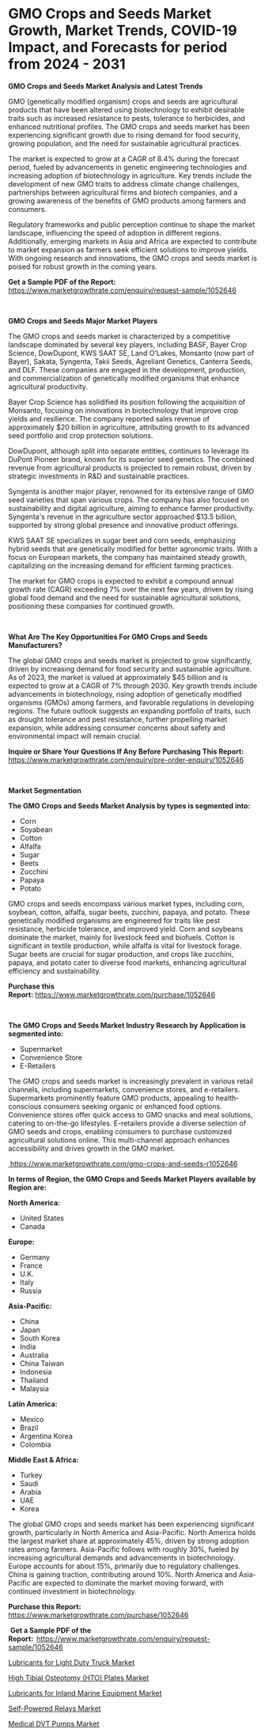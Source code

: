 <p><h1>GMO Crops and Seeds Market Growth, Market Trends, COVID-19 Impact, and Forecasts for period from 2024 - 2031</h1></p><p><strong>GMO Crops and Seeds Market Analysis and Latest Trends</strong></p>
<p><p>GMO (genetically modified organism) crops and seeds are agricultural products that have been altered using biotechnology to exhibit desirable traits such as increased resistance to pests, tolerance to herbicides, and enhanced nutritional profiles. The GMO crops and seeds market has been experiencing significant growth due to rising demand for food security, growing population, and the need for sustainable agricultural practices.</p><p>The market is expected to grow at a CAGR of 8.4% during the forecast period, fueled by advancements in genetic engineering technologies and increasing adoption of biotechnology in agriculture. Key trends include the development of new GMO traits to address climate change challenges, partnerships between agricultural firms and biotech companies, and a growing awareness of the benefits of GMO products among farmers and consumers.</p><p>Regulatory frameworks and public perception continue to shape the market landscape, influencing the speed of adoption in different regions. Additionally, emerging markets in Asia and Africa are expected to contribute to market expansion as farmers seek efficient solutions to improve yields. With ongoing research and innovations, the GMO crops and seeds market is poised for robust growth in the coming years.</p></p>
<p><strong>Get a Sample PDF of the Report:&nbsp;</strong> <a href="https://www.marketgrowthrate.com/enquiry/request-sample/1052646">https://www.marketgrowthrate.com/enquiry/request-sample/1052646</a></p>
<p>&nbsp;</p>
<p><strong>GMO Crops and Seeds Major Market Players</strong></p>
<p><p>The GMO crops and seeds market is characterized by a competitive landscape dominated by several key players, including BASF, Bayer Crop Science, DowDupont, KWS SAAT SE, Land O’Lakes, Monsanto (now part of Bayer), Sakata, Syngenta, Takii Seeds, Agreliant Genetics, Canterra Seeds, and DLF. These companies are engaged in the development, production, and commercialization of genetically modified organisms that enhance agricultural productivity.</p><p>Bayer Crop Science has solidified its position following the acquisition of Monsanto, focusing on innovations in biotechnology that improve crop yields and resilience. The company reported sales revenue of approximately $20 billion in agriculture, attributing growth to its advanced seed portfolio and crop protection solutions.</p><p>DowDupont, although split into separate entities, continues to leverage its DuPont Pioneer brand, known for its superior seed genetics. The combined revenue from agricultural products is projected to remain robust, driven by strategic investments in R&D and sustainable practices.</p><p>Syngenta is another major player, renowned for its extensive range of GMO seed varieties that span various crops. The company has also focused on sustainability and digital agriculture, aiming to enhance farmer productivity. Syngenta's revenue in the agriculture sector approached $13.5 billion, supported by strong global presence and innovative product offerings.</p><p>KWS SAAT SE specializes in sugar beet and corn seeds, emphasizing hybrid seeds that are genetically modified for better agronomic traits. With a focus on European markets, the company has maintained steady growth, capitalizing on the increasing demand for efficient farming practices.</p><p>The market for GMO crops is expected to exhibit a compound annual growth rate (CAGR) exceeding 7% over the next few years, driven by rising global food demand and the need for sustainable agricultural solutions, positioning these companies for continued growth.</p></p>
<p>&nbsp;</p>
<p><strong>What Are The Key Opportunities For GMO Crops and Seeds Manufacturers?</strong></p>
<p><p>The global GMO crops and seeds market is projected to grow significantly, driven by increasing demand for food security and sustainable agriculture. As of 2023, the market is valued at approximately $45 billion and is expected to grow at a CAGR of 7% through 2030. Key growth trends include advancements in biotechnology, rising adoption of genetically modified organisms (GMOs) among farmers, and favorable regulations in developing regions. The future outlook suggests an expanding portfolio of traits, such as drought tolerance and pest resistance, further propelling market expansion, while addressing consumer concerns about safety and environmental impact will remain crucial.</p></p>
<p><strong>Inquire or Share Your Questions If Any Before Purchasing This Report:</strong> <a href="https://www.marketgrowthrate.com/enquiry/pre-order-enquiry/1052646">https://www.marketgrowthrate.com/enquiry/pre-order-enquiry/1052646</a></p>
<p>&nbsp;</p>
<p><strong>Market Segmentation</strong></p>
<p><strong>The GMO Crops and Seeds Market Analysis by types is segmented into:</strong></p>
<p><ul><li>Corn</li><li>Soyabean</li><li>Cotton</li><li>Alfalfa</li><li>Sugar</li><li>Beets</li><li>Zucchini</li><li>Papaya</li><li>Potato</li></ul></p>
<p><p>GMO crops and seeds encompass various market types, including corn, soybean, cotton, alfalfa, sugar beets, zucchini, papaya, and potato. These genetically modified organisms are engineered for traits like pest resistance, herbicide tolerance, and improved yield. Corn and soybeans dominate the market, mainly for livestock feed and biofuels. Cotton is significant in textile production, while alfalfa is vital for livestock forage. Sugar beets are crucial for sugar production, and crops like zucchini, papaya, and potato cater to diverse food markets, enhancing agricultural efficiency and sustainability.</p></p>
<p><strong>Purchase this Report:&nbsp;</strong><a href="https://www.marketgrowthrate.com/purchase/1052646">https://www.marketgrowthrate.com/purchase/1052646</a></p>
<p>&nbsp;</p>
<p><strong>The GMO Crops and Seeds Market Industry Research by Application is segmented into:</strong></p>
<p><ul><li>Supermarket</li><li>Convenience Store</li><li>E-Retailers</li></ul></p>
<p><p>The GMO crops and seeds market is increasingly prevalent in various retail channels, including supermarkets, convenience stores, and e-retailers. Supermarkets prominently feature GMO products, appealing to health-conscious consumers seeking organic or enhanced food options. Convenience stores offer quick access to GMO snacks and meal solutions, catering to on-the-go lifestyles. E-retailers provide a diverse selection of GMO seeds and crops, enabling consumers to purchase customized agricultural solutions online. This multi-channel approach enhances accessibility and drives growth in the GMO market.</p></p>
<p><a href="https://www.marketgrowthrate.com/gmo-crops-and-seeds-r1052646">&nbsp;https://www.marketgrowthrate.com/gmo-crops-and-seeds-r1052646</a></p>
<p><strong>In terms of Region, the GMO Crops and Seeds Market Players available by Region are:</strong></p>
<p>
    <p> <strong> North America: </strong>
        <ul>
            <li>United States</li>
            <li>Canada</li>
        </ul>
        </p> 
    <p> <strong> Europe: </strong>
        <ul>
            <li>Germany</li>
            <li>France</li>
            <li>U.K.</li>
            <li>Italy</li>
            <li>Russia</li>
        </ul>
        </p> 
    <p> <strong> Asia-Pacific: </strong>
        <ul>
            <li>China</li>
            <li>Japan</li>
            <li>South Korea</li>
            <li>India</li>
            <li>Australia</li>
            <li>China Taiwan</li>
            <li>Indonesia</li>
            <li>Thailand</li>
            <li>Malaysia</li>
        </ul>
        </p> 
    <p> <strong> Latin America: </strong>
        <ul>
            <li>Mexico</li>
            <li>Brazil</li>
            <li>Argentina Korea</li>
            <li>Colombia</li>
        </ul>
        </p> 
    <p> <strong> Middle East & Africa: </strong>
        <ul>
            <li>Turkey</li>
            <li>Saudi</li>
            <li>Arabia</li>
            <li>UAE</li>
            <li>Korea</li>
        </ul>
    </p>
    </p>
<p><p>The global GMO crops and seeds market has been experiencing significant growth, particularly in North America and Asia-Pacific. North America holds the largest market share at approximately 45%, driven by strong adoption rates among farmers. Asia-Pacific follows with roughly 30%, fueled by increasing agricultural demands and advancements in biotechnology. Europe accounts for about 15%, primarily due to regulatory challenges. China is gaining traction, contributing around 10%. North America and Asia-Pacific are expected to dominate the market moving forward, with continued investment in biotechnology.</p></p>
<p><strong>Purchase this Report: </strong><a href="https://www.marketgrowthrate.com/purchase/1052646">https://www.marketgrowthrate.com/purchase/1052646</a></p>
<p>&nbsp;<strong>Get a Sample PDF of the Report:&nbsp;&nbsp;</strong><a href="https://www.marketgrowthrate.com/enquiry/request-sample/1052646">https://www.marketgrowthrate.com/enquiry/request-sample/1052646</a></p>
<p><strong></strong></p>
<p><p><a href="https://issuu.com/reportprime-2/docs/lubricants-for-light-duty-truck-mar_acdeab562ebd28">Lubricants for Light Duty Truck Market</a></p><p><a href="https://github.com/gdfhhhj/Market-Research-Report-List-6/blob/main/high-tibial-osteotomy-hto-plates-market.md">High Tibial Osteotomy (HTO) Plates Market</a></p><p><a href="https://issuu.com/reportprime-2/docs/lubricants-for-inland-marine-equipm_eadd33e24fe04d">Lubricants for Inland Marine Equipment Market</a></p><p><a href="https://medium.com/@fahadahmed872/global-self-powered-relays-market-sector-types-applications-market-player-strategies-regional-38038eb8b78d">Self-Powered Relays Market</a></p><p><a href="https://www.linkedin.com/pulse/strategic-roadmap-global-medical-dvt-pumps-market-insights-qpwte">Medical DVT Pumps Market</a></p></p>